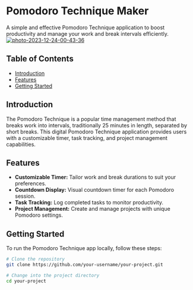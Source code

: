 # Pomodoro Technique Maker

A simple and effective Pomodoro Technique application to boost productivity and manage your work and break intervals efficiently.
<a href="https://ibb.co/0m9mcCV"><img src="https://i.ibb.co/0m9mcCV/photo-2023-12-24-00-43-36.jpg" alt="photo-2023-12-24-00-43-36" border="0"></a>

## Table of Contents

- [Introduction](#introduction)
- [Features](#features)
- [Getting Started](#getting-started)

## Introduction

The Pomodoro Technique is a popular time management method that breaks work into intervals, traditionally 25 minutes in length, separated by short breaks. This digital Pomodoro Technique application provides users with a customizable timer, task tracking, and project management capabilities.

## Features

- **Customizable Timer:** Tailor work and break durations to suit your preferences.
- **Countdown Display:** Visual countdown timer for each Pomodoro session.
- **Task Tracking:** Log completed tasks to monitor productivity.
- **Project Management:** Create and manage projects with unique Pomodoro settings.

## Getting Started

To run the Pomodoro Technique app locally, follow these steps:

```bash
# Clone the repository
git clone https://github.com/your-username/your-project.git

# Change into the project directory
cd your-project

